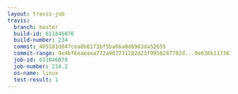 ```yaml
---
layout: travis-job
travis:
  branch: master
  build-id: 611846076
  build-number: 234
  commit: 405181d847cea8b81f3bf5ba66a8d6983da52655
  commit-range: 9e4bf6eaeaea772a9d7731282d23f9950247702d...0e636b11736755ee2ef295dfb02746932fbec4a3
  job-id: 611846078
  job-number: 234.2
  os-name: linux
  test-result: 1
---
```

